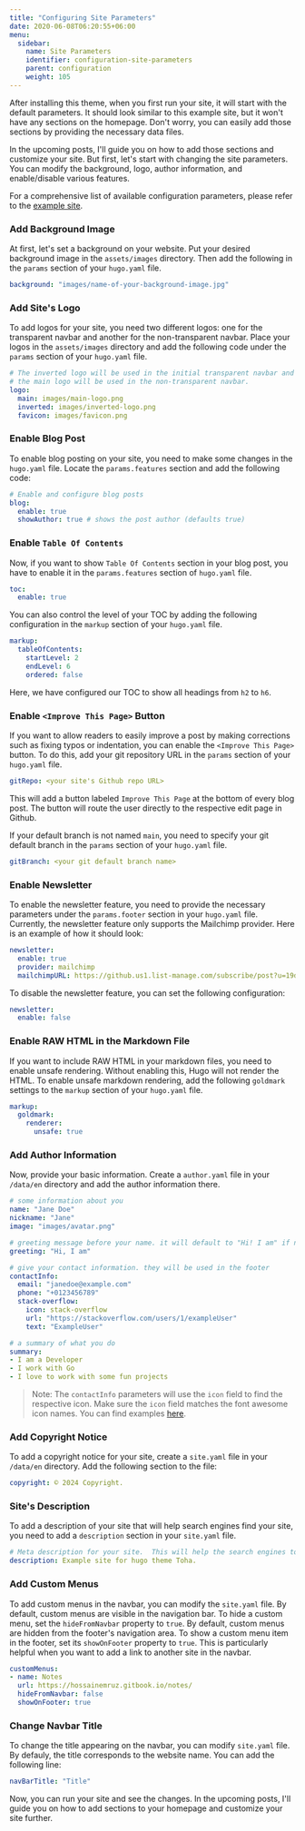 ```yaml
---
title: "Configuring Site Parameters"
date: 2020-06-08T06:20:55+06:00
menu:
  sidebar:
    name: Site Parameters
    identifier: configuration-site-parameters
    parent: configuration
    weight: 105
---
```


After installing this theme, when you first run your site, it will start with the default parameters. It should look similar to this example site, but it won't have any sections on the homepage. Don't worry, you can easily add those sections by providing the necessary data files.

In the upcoming posts, I'll guide you on how to add those sections and customize your site. But first, let's start with changing the site parameters. You can modify the background, logo, author information, and enable/disable various features.

For a comprehensive list of available configuration parameters, please refer to the [example site](https://github.com/hugo-toha/hugo-toha.github.io/tree/main).

### Add Background Image

At first, let's set a background on your website. Put your desired background image in the `assets/images` directory. Then add the following in the `params` section of your `hugo.yaml` file.

```yaml
background: "images/name-of-your-background-image.jpg"
```

### Add Site's Logo

To add logos for your site, you need two different logos: one for the transparent navbar and another for the non-transparent navbar. Place your logos in the `assets/images` directory and add the following code under the `params` section of your `hugo.yaml` file.

```yaml
# The inverted logo will be used in the initial transparent navbar and
# the main logo will be used in the non-transparent navbar.
logo:
  main: images/main-logo.png
  inverted: images/inverted-logo.png
  favicon: images/favicon.png
```

### Enable Blog Post

To enable blog posting on your site, you need to make some changes in the `hugo.yaml` file. Locate the `params.features` section and add the following code:

```yaml
# Enable and configure blog posts
blog:
  enable: true
  showAuthor: true # shows the post author (defaults true)
```

### Enable `Table Of Contents`

Now, if you want to show `Table Of Contents` section in your blog post, you have to enable it in the `params.features` section of `hugo.yaml` file.

```yaml
toc:
  enable: true
```

You can also control the level of your TOC by adding the following configuration in the `markup` section of your `hugo.yaml` file.

```yaml
markup:
  tableOfContents:
    startLevel: 2
    endLevel: 6
    ordered: false
```

Here, we have configured our TOC to show all headings from `h2` to `h6`.

### Enable `<Improve This Page>` Button

If you want to allow readers to easily improve a post by making corrections such as fixing typos or indentation, you can enable the `<Improve This Page>` button. To do this, add your git repository URL in the `params` section of your `hugo.yaml` file.

```yaml
gitRepo: <your site's Github repo URL>
```

This will add a button labeled `Improve This Page` at the bottom of every blog post. The button will route the user directly to the respective edit page in Github.

If your default branch is not named `main`, you need to specify your git default branch in the `params` section of your `hugo.yaml` file.

```yaml
gitBranch: <your git default branch name>
```

### Enable Newsletter

To enable the newsletter feature, you need to provide the necessary parameters under the `params.footer` section in your `hugo.yaml` file. Currently, the newsletter feature only supports the Mailchimp provider. Here is an example of how it should look:

```yaml
newsletter:
  enable: true
  provider: mailchimp
  mailchimpURL: https://github.us1.list-manage.com/subscribe/post?u=19de52a4603135aae97163fd8&amp;id=094a24c76e
```

To disable the newsletter feature, you can set the following configuration:

```yaml
newsletter:
  enable: false
```

### Enable RAW HTML in the Markdown File

If you want to include RAW HTML in your markdown files, you need to enable unsafe rendering. Without enabling this, Hugo will not render the HTML. To enable unsafe markdown rendering, add the following `goldmark` settings to the `markup` section of your `hugo.yaml` file.

```yaml
markup:
  goldmark:
    renderer:
      unsafe: true
```

### Add Author Information

Now, provide your basic information. Create a `author.yaml` file in your `/data/en` directory and add the author information there.

```yaml
# some information about you
name: "Jane Doe"
nickname: "Jane"
image: "images/avatar.png"

# greeting message before your name. it will default to "Hi! I am" if not provided
greeting: "Hi, I am"

# give your contact information. they will be used in the footer
contactInfo:
  email: "janedoe@example.com"
  phone: "+0123456789"
  stack-overflow:
    icon: stack-overflow
    url: "https://stackoverflow.com/users/1/exampleUser"
    text: "ExampleUser"

# a summary of what you do
summary:
- I am a Developer
- I work with Go
- I love to work with some fun projects
```

> Note: The `contactInfo` parameters will use the `icon` field to find the respective icon. Make sure the `icon` field matches the font awesome icon names. You can find examples [here](https://fontawesome.com/search?o=r&f=brands).

### Add Copyright Notice

To add a copyright notice for your site, create a `site.yaml` file in your `/data/en` directory. Add the following section to the file:

```yaml
copyright: © 2024 Copyright.
```

### Site's Description

To add a description of your site that will help search engines find your site, you need to add a `description` section in your `site.yaml` file.

```yaml
# Meta description for your site.  This will help the search engines to find your site.
description: Example site for hugo theme Toha.
```

### Add Custom Menus

To add custom menus in the navbar, you can modify the `site.yaml` file. By default, custom menus are visible in the navigation bar. To hide a custom menu, set the `hideFromNavbar` property to `true`. By default, custom menus are hidden from the footer's navigation area. To show a custom menu item in the footer, set its `showOnFooter` property to `true`. This is particularly helpful when you want to add a link to another site in the navbar.

```yaml
customMenus:
- name: Notes
  url: https://hossainemruz.gitbook.io/notes/
  hideFromNavbar: false
  showOnFooter: true
```

### Change Navbar Title
To change the title appearing on the navbar, you can modify `site.yaml` file. By defauly, the title corresponds to the website name. You can add the following line:

```yaml
navBarTitle: "Title"
```

Now, you can run your site and see the changes. In the upcoming posts, I'll guide you on how to add sections to your homepage and customize your site further.

